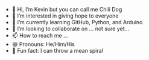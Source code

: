 - 👋 Hi, I’m Kevin but you can call me Chili Dog
- 👀 I’m interested in giving hope to everyone 
- 🌱 I’m currently learning GitHub, Python, and Arduino 
- 💞️ I’m looking to collaborate on ... not sure yet...  
- 📫 How to reach me ... 
- 😄 Pronouns: He/Him/His
- 🏈 Fun fact: I can throw a mean spiral 

<!---
kev-mb/kev-mb is a ✨ special ✨ repository because its `README.md` (this file) appears on your GitHub profile.
You can click the Preview link to take a look at your changes.
--->
